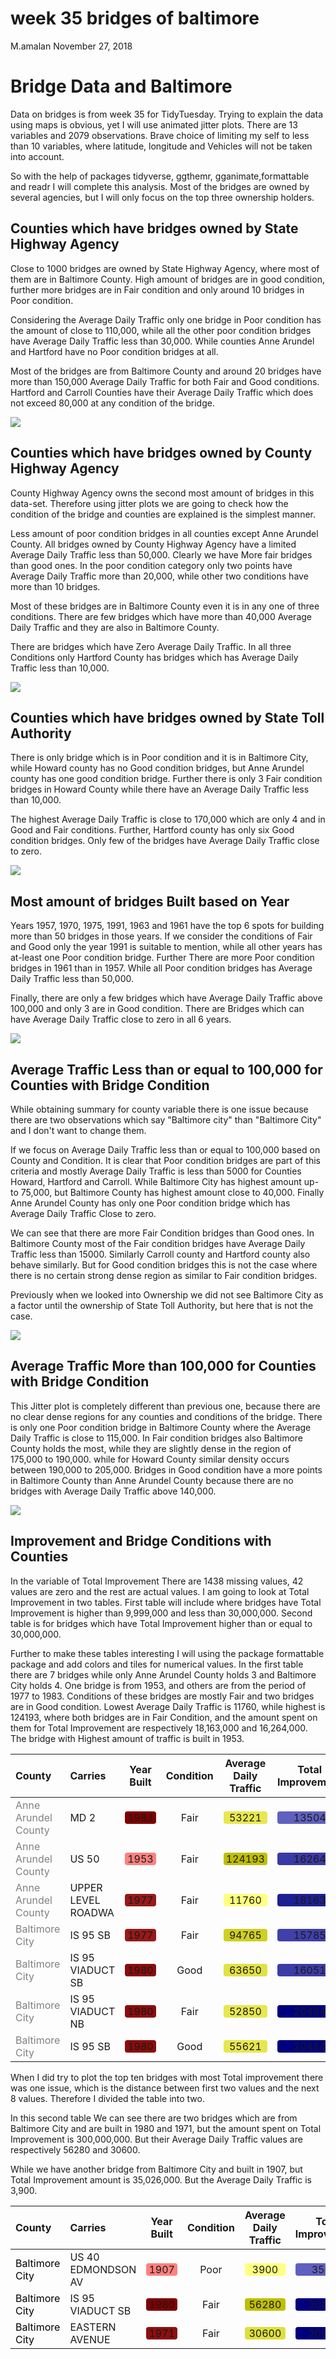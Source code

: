 week 35 bridges of baltimore
================
M.amalan
November 27, 2018

Bridge Data and Baltimore
=========================

Data on bridges is from week 35 for TidyTuesday. Trying to explain the data using maps is obvious, yet I will use animated jitter plots. There are 13 variables and 2079 observations. Brave choice of limiting my self to less than 10 variables, where latitude, longitude and Vehicles will not be taken into account.

So with the help of packages tidyverse, ggthemr, gganimate,formattable and readr I will complete this analysis. Most of the bridges are owned by several agencies, but I will only focus on the top three ownership holders.

Counties which have bridges owned by State Highway Agency
---------------------------------------------------------

Close to 1000 bridges are owned by State Highway Agency, where most of them are in Baltimore County. High amount of bridges are in good condition, further more bridges are in Fair condition and only around 10 bridges in Poor condition.

Considering the Average Daily Traffic only one bridge in Poor condition has the amount of close to 110,000, while all the other poor condition bridges have Average Daily Traffic less than 30,000. While counties Anne Arundel and Hartford have no Poor condition bridges at all.

Most of the bridges are from Baltimore County and around 20 bridges have more than 150,000 Average Daily Traffic for both Fair and Good conditions. Hartford and Carroll Counties have their Average Daily Traffic which does not exceed 80,000 at any condition of the bridge.

![](bridges_baby_files/figure-markdown_github/County%20with%20Condition%20and%20Average%20Daily%20Traffic%20SHA-1.gif)

Counties which have bridges owned by County Highway Agency
----------------------------------------------------------

County Highway Agency owns the second most amount of bridges in this data-set. Therefore using jitter plots we are going to check how the condition of the bridge and counties are explained is the simplest manner.

Less amount of poor condition bridges in all counties except Anne Arundel County. All bridges owned by County Highway Agency have a limited Average Daily Traffic less than 50,000. Clearly we have More fair bridges than good ones. In the poor condition category only two points have Average Daily Traffic more than 20,000, while other two conditions have more than 10 bridges.

Most of these bridges are in Baltimore County even it is in any one of three conditions. There are few bridges which have more than 40,000 Average Daily Traffic and they are also in Baltimore County.

There are bridges which have Zero Average Daily Traffic. In all three Conditions only Hartford County has bridges which has Average Daily Traffic less than 10,000.

![](bridges_baby_files/figure-markdown_github/County%20with%20Condition%20and%20Average%20Daily%20Traffic%20CHA-1.gif)

Counties which have bridges owned by State Toll Authority
---------------------------------------------------------

There is only bridge which is in Poor condition and it is in Baltimore City, while Howard county has no Good condition bridges, but Anne Arundel county has one good condition bridge. Further there is only 3 Fair condition bridges in Howard County while there have an Average Daily Traffic less than 10,000.

The highest Average Daily Traffic is close to 170,000 which are only 4 and in Good and Fair conditions. Further, Hartford county has only six Good condition bridges. Only few of the bridges have Average Daily Traffic close to zero.

![](bridges_baby_files/figure-markdown_github/County%20with%20Condition%20and%20Average%20Daily%20Traffic%20STA-1.gif)

Most amount of bridges Built based on Year
------------------------------------------

Years 1957, 1970, 1975, 1991, 1963 and 1961 have the top 6 spots for building more than 50 bridges in those years. If we consider the conditions of Fair and Good only the year 1991 is suitable to mention, while all other years has at-least one Poor condition bridge. Further There are more Poor condition bridges in 1961 than in 1957. While all Poor condition bridges has Average Daily Traffic less than 50,000.

Finally, there are only a few bridges which have Average Daily Traffic above 100,000 and only 3 are in Good condition. There are Bridges which can have Average Daily Traffic close to zero in all 6 years.

![](bridges_baby_files/figure-markdown_github/Year%20Built%20with%20Condition%20and%20Average%20Daily%20Traffic-1.gif)

Average Traffic Less than or equal to 100,000 for Counties with Bridge Condition
--------------------------------------------------------------------------------

While obtaining summary for county variable there is one issue because there are two observations which say "Baltimore city" than "Baltimore City" and I don't want to change them.

If we focus on Average Daily Traffic less than or equal to 100,000 based on County and Condition. It is clear that Poor condition bridges are part of this criteria and mostly Average Daily Traffic is less than 5000 for Counties Howard, Hartford and Carroll. While Baltimore City has highest amount up-to 75,000, but Baltimore County has highest amount close to 40,000. Finally Anne Arundel County has only one Poor condition bridge which has Average Daily Traffic Close to zero.

We can see that there are more Fair Condition bridges than Good ones. In Baltimore County most of the Fair condition bridges have Average Daily Traffic less than 15000. Similarly Carroll county and Hartford county also behave similarly. But for Good condition bridges this is not the case where there is no certain strong dense region as similar to Fair condition bridges.

Previously when we looked into Ownership we did not see Baltimore City as a factor until the ownership of State Toll Authority, but here that is not the case.

![](bridges_baby_files/figure-markdown_github/Average%20Traffic%20less%20than%20100000-1.gif)

Average Traffic More than 100,000 for Counties with Bridge Condition
--------------------------------------------------------------------

This Jitter plot is completely different than previous one, because there are no clear dense regions for any counties and conditions of the bridge. There is only one Poor condition bridge in Baltimore County where the Average Daily Traffic is close to 115,000. In Fair condition bridges also Baltimore County holds the most, while they are slightly dense in the region of 175,000 to 190,000. while for Howard County similar density occurs between 190,000 to 205,000. Bridges in Good condition have a more points in Baltimore County than Anne Arundel County because there are no bridges with Average Daily Traffic above 140,000.

![](bridges_baby_files/figure-markdown_github/Average%20Traffic%20more%20than%20100000-1.gif)

Improvement and Bridge Conditions with Counties
-----------------------------------------------

In the variable of Total Improvement There are 1438 missing values, 42 values are zero and the rest are actual values. I am going to look at Total Improvement in two tables. First table will include where bridges have Total Improvement is higher than 9,999,000 and less than 30,000,000. Second table is for bridges which have Total Improvement higher than or equal to 30,000,000.

Further to make these tables interesting I will using the package formattable package and add colors and tiles for numerical values. In the first table there are 7 bridges while only Anne Arundel County holds 3 and Baltimore City holds 4. One bridge is from 1953, and others are from the period of 1977 to 1983. Conditions of these bridges are mostly Fair and two bridges are in Good condition. Lowest Average Daily Traffic is 11760, while highest is 124193, where both bridges are in Fair Condition, and the amount spent on them for Total Improvement are respectively 18,163,000 and 16,264,000. The bridge with Highest amount of traffic is built in 1953.

<table class="table table-condensed">
<thead>
<tr>
<th style="text-align:left;">
County
</th>
<th style="text-align:left;">
Carries
</th>
<th style="text-align:center;">
Year Built
</th>
<th style="text-align:center;">
Condition
</th>
<th style="text-align:center;">
Average Daily Traffic
</th>
<th style="text-align:center;">
Total Improvement
</th>
</tr>
</thead>
<tbody>
<tr>
<td style="text-align:left;">
<span style="color: grey">Anne Arundel County</span>
</td>
<td style="text-align:left;">
MD 2
</td>
<td style="text-align:center;">
<span style="display: block; padding: 0 4px; border-radius: 4px; background-color: #7f0000">1983</span>
</td>
<td style="text-align:center;">
Fair
</td>
<td style="text-align:center;">
<span style="display: block; padding: 0 4px; border-radius: 4px; background-color: #e7e750">53221</span>
</td>
<td style="text-align:center;">
<span style="display: block; padding: 0 4px; border-radius: 4px; background-color: #6060bf">13504</span>
</td>
</tr>
<tr>
<td style="text-align:left;">
<span style="color: grey">Anne Arundel County</span>
</td>
<td style="text-align:left;">
US 50
</td>
<td style="text-align:center;">
<span style="display: block; padding: 0 4px; border-radius: 4px; background-color: #ff8080">1953</span>
</td>
<td style="text-align:center;">
Fair
</td>
<td style="text-align:center;">
<span style="display: block; padding: 0 4px; border-radius: 4px; background-color: #bfbf00">124193</span>
</td>
<td style="text-align:center;">
<span style="display: block; padding: 0 4px; border-radius: 4px; background-color: #3a3aa5">16264</span>
</td>
</tr>
<tr>
<td style="text-align:left;">
<span style="color: grey">Anne Arundel County</span>
</td>
<td style="text-align:left;">
UPPER LEVEL ROADWA
</td>
<td style="text-align:center;">
<span style="display: block; padding: 0 4px; border-radius: 4px; background-color: #981919">1977</span>
</td>
<td style="text-align:center;">
Fair
</td>
<td style="text-align:center;">
<span style="display: block; padding: 0 4px; border-radius: 4px; background-color: #ffff80">11760</span>
</td>
<td style="text-align:center;">
<span style="display: block; padding: 0 4px; border-radius: 4px; background-color: #1f1f94">18163</span>
</td>
</tr>
<tr>
<td style="text-align:left;">
<span style="color: grey">Baltimore City </span>
</td>
<td style="text-align:left;">
IS 95 SB
</td>
<td style="text-align:center;">
<span style="display: block; padding: 0 4px; border-radius: 4px; background-color: #981919">1977</span>
</td>
<td style="text-align:center;">
Fair
</td>
<td style="text-align:center;">
<span style="display: block; padding: 0 4px; border-radius: 4px; background-color: #cfcf21">94765</span>
</td>
<td style="text-align:center;">
<span style="display: block; padding: 0 4px; border-radius: 4px; background-color: #4040aa">15785</span>
</td>
</tr>
<tr>
<td style="text-align:left;">
<span style="color: grey">Baltimore City </span>
</td>
<td style="text-align:left;">
IS 95 VIADUCT SB
</td>
<td style="text-align:center;">
<span style="display: block; padding: 0 4px; border-radius: 4px; background-color: #8b0c0c">1980</span>
</td>
<td style="text-align:center;">
Good
</td>
<td style="text-align:center;">
<span style="display: block; padding: 0 4px; border-radius: 4px; background-color: #e1e144">63650</span>
</td>
<td style="text-align:center;">
<span style="display: block; padding: 0 4px; border-radius: 4px; background-color: #3c3ca7">16051</span>
</td>
</tr>
<tr>
<td style="text-align:left;">
<span style="color: grey">Baltimore City </span>
</td>
<td style="text-align:left;">
IS 95 VIADUCT NB
</td>
<td style="text-align:center;">
<span style="display: block; padding: 0 4px; border-radius: 4px; background-color: #8b0c0c">1980</span>
</td>
<td style="text-align:center;">
Fair
</td>
<td style="text-align:center;">
<span style="display: block; padding: 0 4px; border-radius: 4px; background-color: #e7e751">52850</span>
</td>
<td style="text-align:center;">
<span style="display: block; padding: 0 4px; border-radius: 4px; background-color: #00007f">20484</span>
</td>
</tr>
<tr>
<td style="text-align:left;">
<span style="color: grey">Baltimore City </span>
</td>
<td style="text-align:left;">
IS 95 SB
</td>
<td style="text-align:center;">
<span style="display: block; padding: 0 4px; border-radius: 4px; background-color: #8b0c0c">1980</span>
</td>
<td style="text-align:center;">
Good
</td>
<td style="text-align:center;">
<span style="display: block; padding: 0 4px; border-radius: 4px; background-color: #e6e64e">55621</span>
</td>
<td style="text-align:center;">
<span style="display: block; padding: 0 4px; border-radius: 4px; background-color: #00007f">20484</span>
</td>
</tr>
</tbody>
</table>
When I did try to plot the top ten bridges with most Total improvement there was one issue, which is the distance between first two values and the next 8 values. Therefore I divided the table into two.

In this second table We can see there are two bridges which are from Baltimore City and are built in 1980 and 1971, but the amount spent on Total Improvement is 300,000,000. But their Average Daily Traffic values are respectively 56280 and 30600.

While we have another bridge from Baltimore City and built in 1907, but Total Improvement amount is 35,026,000. But the Average Daily Traffic is 3,900.

<table class="table table-condensed">
<thead>
<tr>
<th style="text-align:left;">
County
</th>
<th style="text-align:left;">
Carries
</th>
<th style="text-align:center;">
Year Built
</th>
<th style="text-align:center;">
Condition
</th>
<th style="text-align:center;">
Average Daily Traffic
</th>
<th style="text-align:center;">
Total Improvement
</th>
</tr>
</thead>
<tbody>
<tr>
<td style="text-align:left;">
<span style="color: black">Baltimore City</span>
</td>
<td style="text-align:left;">
US 40 EDMONDSON AV
</td>
<td style="text-align:center;">
<span style="display: block; padding: 0 4px; border-radius: 4px; background-color: #ff8080">1907</span>
</td>
<td style="text-align:center;">
Poor
</td>
<td style="text-align:center;">
<span style="display: block; padding: 0 4px; border-radius: 4px; background-color: #ffff80">3900</span>
</td>
<td style="text-align:center;">
<span style="display: block; padding: 0 4px; border-radius: 4px; background-color: #6060bf">35026</span>
</td>
</tr>
<tr>
<td style="text-align:left;">
<span style="color: black">Baltimore City</span>
</td>
<td style="text-align:left;">
IS 95 VIADUCT SB
</td>
<td style="text-align:center;">
<span style="display: block; padding: 0 4px; border-radius: 4px; background-color: #7f0000">1980</span>
</td>
<td style="text-align:center;">
Fair
</td>
<td style="text-align:center;">
<span style="display: block; padding: 0 4px; border-radius: 4px; background-color: #bfbf00">56280</span>
</td>
<td style="text-align:center;">
<span style="display: block; padding: 0 4px; border-radius: 4px; background-color: #00007f">300000</span>
</td>
</tr>
<tr>
<td style="text-align:left;">
<span style="color: black">Baltimore City</span>
</td>
<td style="text-align:left;">
EASTERN AVENUE
</td>
<td style="text-align:center;">
<span style="display: block; padding: 0 4px; border-radius: 4px; background-color: #8e0f0f">1971</span>
</td>
<td style="text-align:center;">
Fair
</td>
<td style="text-align:center;">
<span style="display: block; padding: 0 4px; border-radius: 4px; background-color: #dede3e">30600</span>
</td>
<td style="text-align:center;">
<span style="display: block; padding: 0 4px; border-radius: 4px; background-color: #00007f">300000</span>
</td>
</tr>
</tbody>
</table>
